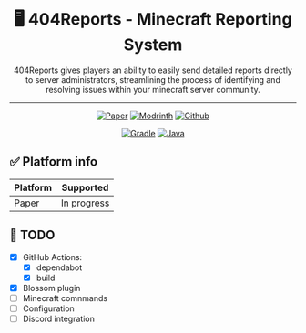<div align="center">
  <h1>🖥️ 404Reports - Minecraft Reporting System </h1>
  404Reports gives players an ability to easily send detailed reports directly to server administrators, streamlining the process of identifying and resolving issues within your minecraft server community.

  <hr>

  [![Paper](https://cdn.jsdelivr.net/npm/@intergrav/devins-badges@3/assets/cozy/supported/paper_vector.svg)](https://papermc.io/)
  [![Modrinth](https://cdn.jsdelivr.net/npm/@intergrav/devins-badges@3/assets/cozy/available/modrinth_vector.svg)](https://modrinth.com/plugin/404reports)
  [![Github](https://cdn.jsdelivr.net/npm/@intergrav/devins-badges@3/assets/cozy/available/github_vector.svg)](https://github.com/p2tch/404Reports)

  [![Gradle](https://cdn.jsdelivr.net/npm/@intergrav/devins-badges@3/assets/cozy/built-with/gradle_vector.svg)](https://gradle.org/)
  [![Java](https://cdn.jsdelivr.net/npm/@intergrav/devins-badges@3/assets/cozy/built-with/java_vector.svg)](https://www.java.com/)
</div>

## ✅ Platform info
| Platform | Supported    |
|----------|--------------|
| Paper    | In progress  |

## 🔔 TODO
- [X] GitHub Actions:
  - [X] dependabot
  - [X] build
- [X] Blossom plugin
- [ ] Minecraft comnmands
- [ ] Configuration
- [ ] Discord integration

